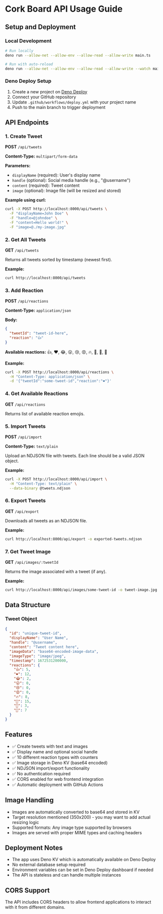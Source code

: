 # Cork Board API Usage Guide

## Setup and Deployment

### Local Development
```bash
# Run locally
deno run --allow-net --allow-env --allow-read --allow-write main.ts

# Run with auto-reload
deno run --allow-net --allow-env --allow-read --allow-write --watch main.ts
```

### Deno Deploy Setup
1. Create a new project on [Deno Deploy](https://dash.deno.com)
2. Connect your GitHub repository
3. Update `.github/workflows/deploy.yml` with your project name
4. Push to the main branch to trigger deployment

## API Endpoints

### 1. Create Tweet
**POST** `/api/tweets`

**Content-Type:** `multipart/form-data`

**Parameters:**
- `displayName` (required): User's display name
- `handle` (optional): Social media handle (e.g., "@username")
- `content` (required): Tweet content
- `image` (optional): Image file (will be resized and stored)

**Example using curl:**
```bash
curl -X POST http://localhost:8000/api/tweets \
  -F "displayName=John Doe" \
  -F "handle=@johndoe" \
  -F "content=Hello world!" \
  -F "image=@./my-image.jpg"
```

### 2. Get All Tweets
**GET** `/api/tweets`

Returns all tweets sorted by timestamp (newest first).

**Example:**
```bash
curl http://localhost:8000/api/tweets
```

### 3. Add Reaction
**POST** `/api/reactions`

**Content-Type:** `application/json`

**Body:**
```json
{
  "tweetId": "tweet-id-here",
  "reaction": "👍"
}
```

**Available reactions:** 👍, ❤️, 😂, 😮, 😢, 😡, 🔥, 🚀, 👏, 🎉

**Example:**
```bash
curl -X POST http://localhost:8000/api/reactions \
  -H "Content-Type: application/json" \
  -d '{"tweetId":"some-tweet-id","reaction":"❤️"}'
```

### 4. Get Available Reactions
**GET** `/api/reactions`

Returns list of available reaction emojis.

### 5. Import Tweets
**POST** `/api/import`

**Content-Type:** `text/plain`

Upload an NDJSON file with tweets. Each line should be a valid JSON object.

**Example:**
```bash
curl -X POST http://localhost:8000/api/import \
  -H "Content-Type: text/plain" \
  --data-binary @tweets.ndjson
```

### 6. Export Tweets
**GET** `/api/export`

Downloads all tweets as an NDJSON file.

**Example:**
```bash
curl http://localhost:8000/api/export -o exported-tweets.ndjson
```

### 7. Get Tweet Image
**GET** `/api/images/:tweetId`

Returns the image associated with a tweet (if any).

**Example:**
```bash
curl http://localhost:8000/api/images/some-tweet-id -o tweet-image.jpg
```

## Data Structure

### Tweet Object
```json
{
  "id": "unique-tweet-id",
  "displayName": "User Name",
  "handle": "@username",
  "content": "Tweet content here",
  "imageData": "base64-encoded-image-data",
  "imageType": "image/jpeg",
  "timestamp": 1672531200000,
  "reactions": {
    "👍": 5,
    "❤️": 12,
    "😂": 2,
    "😮": 0,
    "😢": 0,
    "😡": 0,
    "🔥": 8,
    "🚀": 15,
    "👏": 3,
    "🎉": 7
  }
}
```

## Features

- ✅ Create tweets with text and images
- ✅ Display name and optional social handle
- ✅ 10 different reaction types with counters
- ✅ Image storage in Deno KV (base64 encoded)
- ✅ NDJSON import/export functionality
- ✅ No authentication required
- ✅ CORS enabled for web frontend integration
- ✅ Automatic deployment with GitHub Actions

## Image Handling

- Images are automatically converted to base64 and stored in KV
- Target resolution mentioned (350x200) - you may want to add actual resizing logic
- Supported formats: Any image type supported by browsers
- Images are served with proper MIME types and caching headers

## Deployment Notes

- The app uses Deno KV which is automatically available on Deno Deploy
- No external database setup required
- Environment variables can be set in Deno Deploy dashboard if needed
- The API is stateless and can handle multiple instances

## CORS Support

The API includes CORS headers to allow frontend applications to interact with it from different domains.
